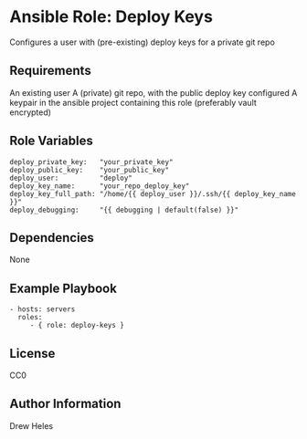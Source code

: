 Ansible Role: Deploy Keys
=========

Configures a user with (pre-existing) deploy keys for a private git repo

Requirements
------------

An existing user
A (private) git repo, with the public deploy key configured
A keypair in the ansible project containing this role (preferably vault encrypted)

Role Variables
--------------

    deploy_private_key:   "your_private_key"
    deploy_public_key:    "your_public_key"
    deploy_user:          "deploy"
    deploy_key_name:      "your_repo_deploy_key"
    deploy_key_full_path: "/home/{{ deploy_user }}/.ssh/{{ deploy_key_name }}"
    deploy_debugging:     "{{ debugging | default(false) }}"

Dependencies
------------

None

Example Playbook
----------------

    - hosts: servers
      roles:
         - { role: deploy-keys }

License
-------

CC0

Author Information
------------------

Drew Heles
